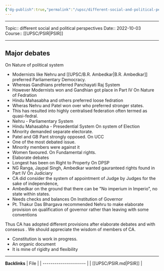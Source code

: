 ```yaml
---
{"dg-publish":true,"permalink":"/upsc/different-social-and-political-perspectives/","dgHomeLink":true,"dgPassFrontmatter":false}
---
```


----
Topic:: different social and political perspectives
Date:: 2022-10-03
Course:: [[UPSC/PSIR|PSIR]] 

----
## Major debates
On Nature of political system 
- Modernists like Nehru and [[UPSC/B.R. Ambedkar|B.R. Ambedkar]] preferred Parliamentary Democracy.
- Whereas Gandhians preferred Panchayati Raj System 
- However Modernists won and Gandhian got place in Part IV
On Nature of Fedration 
- Hindu Mahasabha and others preferred loose fedration 
- Wheras Nehru and Patel won over who preferred stronger states. 
- This has resulted into highly centralised federation often termed as quasi-fedral. 
- Nehru - Parliamentary System 
- Hindu Mahasabha - Presedential System 
On system of Election 
- Minority demanded separate electorate. 
- Patel and GB Pant strongly opposed. 
On UCC 
- One of the most debated issue. 
- Minority members were against it 
- Women favoured. 
On Fundamental rights. 
- Elaborate debates
- Longest has been on Right to Property
On DPSP 
- NG Ranga, Jaypal Singh, Ambedkar wanted gauranteed rights found in Part IV 
On Judiciary
- CA did consider the system of appointment of Judge by Judges for the sake of independence, 
- Ambedkar on the ground that there can be "No imperium in Imperio", no state within states. 
- Needs checks and balances
On Institution of Governor
- Pt. Thakur Das Bhargava recommended Nehru to make elaborate provision on qualification of governor rather than leaving with some conventions

Thus CA has adopted different provisions after elaborate debates and with consesus . We should appreciate the wisdom of members of CA. 
- Constitution is work in progress. 
- An organic document
- It is mine of rigidty and flexibility

---
**Backlinks**
| File                   |
| ---------------------- |
| [[UPSC/PSIR.md\|PSIR]] |



